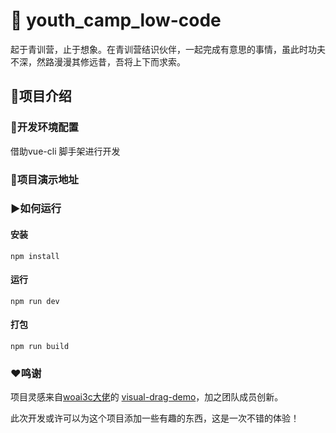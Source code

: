 # 🚩 youth_camp_low-code 

起于青训营，止于想象。在青训营结识伙伴，一起完成有意思的事情，虽此时功夫不深，然路漫漫其修远昔，吾将上下而求索。

## 📝项目介绍
### 🔑开发环境配置

借助vue-cli 脚手架进行开发



### 📌项目演示地址

[Demo]:https://leoyongyuan.github.io/YouthCamp_Low-Code/dist/index.html#/


### ▶如何运行

####  安装

```
npm install
```

#### 运行

```
npm run dev
```

#### 打包

```
npm run build
```



### ❤鸣谢

项目灵感来自[woai3c大佬](https://github.com/woai3c)的 [visual-drag-demo](https://github.com/woai3c/visual-drag-demo)，加之团队成员创新。

此次开发或许可以为这个项目添加一些有趣的东西，这是一次不错的体验！
